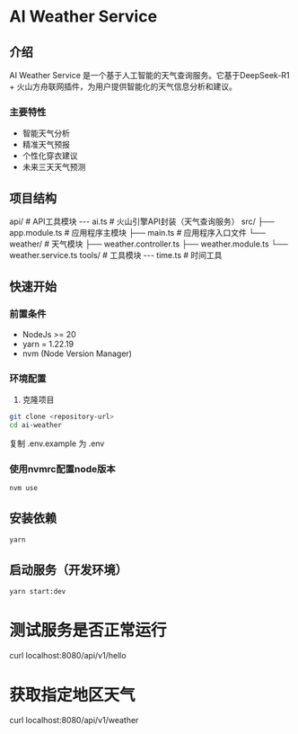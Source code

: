 # AI Weather Service

## 介绍
AI Weather Service 是一个基于人工智能的天气查询服务。它基于DeepSeek-R1 + 火山方舟联网插件，为用户提供智能化的天气信息分析和建议。

### 主要特性
- 智能天气分析
- 精准天气预报
- 个性化穿衣建议
- 未来三天天气预测

## 项目结构
api/                # API工具模块
--- ai.ts           # 火山引擎API封装（天气查询服务）
src/
├── app.module.ts        # 应用程序主模块
├── main.ts             # 应用程序入口文件
└── weather/            # 天气模块
    ├── weather.controller.ts
    ├── weather.module.ts
    └── weather.service.ts
tools/                  # 工具模块
--- time.ts            # 时间工具



## 快速开始

### 前置条件
- NodeJs >= 20
- yarn = 1.22.19
- nvm (Node Version Manager)

### 环境配置
1. 克隆项目
```bash
git clone <repository-url>
cd ai-weather
```

复制 .env.example 为 .env

### 使用nvmrc配置node版本
```bash
nvm use
```

## 安装依赖
```bash
yarn 
```
## 启动服务（开发环境）
```bash
yarn start:dev
```

# 测试服务是否正常运行
curl localhost:8080/api/v1/hello

# 获取指定地区天气
curl localhost:8080/api/v1/weather
